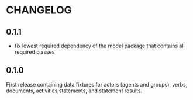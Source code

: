 CHANGELOG
=========

0.1.1
-----

* fix lowest required dependency of the model package that contains all
  required classes

0.1.0
-----

First release containing data fixtures for actors (agents and groups), verbs,
documents, activities,statements, and statement results.
